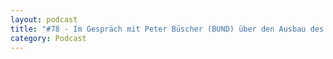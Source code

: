 ```yaml
---
layout: podcast
title: "#78 - Im Gespräch mit Peter Büscher (BUND) über den Ausbau des Flughafens Leipzig/Halle"
category: Podcast
---
```


<p><script class="podigee-podcast-player" src="https://cdn.podigee.com/podcast-player/javascripts/podigee-podcast-player.js" data-configuration="https://interviews-4-future.podigee.io/78-i4f/embed?context=external"></script></p>
